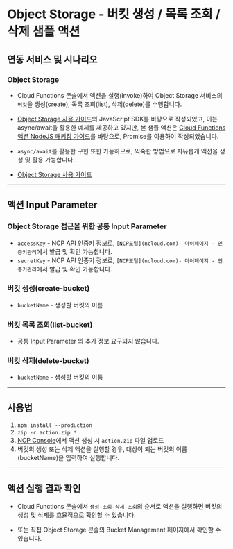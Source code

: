 # Object Storage - 버킷 생성 / 목록 조회 / 삭제 샘플 액션
## 연동 서비스 및 시나리오
### Object Storage
+ Cloud Functions 콘솔에서 액션을 실행(invoke)하여 Object Storage 서비스의 `버킷`을 생성(create), 목록 조회(list), 삭제(delete)를 수행합니다.

+ [Object Storage 사용 가이드](https://guide.ncloud-docs.com/docs/storage-storage-8-4)의 JavaScript SDK를 바탕으로 작성되었고, 이는 async/await을 활용한 예제를 제공하고 있지만, 본 샘플 액션은 [Cloud Functions 액션 NodeJS 패키징 가이드](https://guide.ncloud-docs.com/docs/compute-compute-15-2-1#%EC%95%A1%EC%85%98%EC%9D%84-nodejs-%EB%AA%A8%EB%93%88%EB%A1%9C-%ED%8C%A8%ED%82%A4%EC%A7%95%ED%95%98%EA%B8%B0)를 바탕으로, Promise를 이용하여 작성되었습니다.

+ `async/await`를 활용한 구현 또한 가능하므로, 익숙한 방법으로 자유롭게 액션을 생성 및 활용 가능합니다.

+ [Object Storage 사용 가이드](https://guide.ncloud-docs.com/docs/storage-storage-8-4)

---
## 액션 Input Parameter
### Object Storage 접근을 위한 공통 Input Parameter
+ `accessKey` - NCP API 인증키 정보로, `[NCP포털](ncloud.com)- 마이페이지 - 인증키관리`에서 발급 및 확인 가능합니다.
+ `secretKey` - NCP API 인증키 정보로, `[NCP포털](ncloud.com)- 마이페이지 - 인증키관리`에서 발급 및 확인 가능합니다.

### 버킷 생성(create-bucket)
+ `bucketName` - 생성할 버킷의 이름

### 버킷 목록 조회(list-bucket)
+ 공통 Input Parameter 외 추가 정보 요구되지 않습니다.

### 버킷 삭제(delete-bucket)
+ `bucketName` - 생성할 버킷의 이름

---
## 사용법
1. `npm install --production`
2. `zip -r action.zip *`
3. [NCP Console](console.ncloud.com)에서 액션 생성 시 `action.zip` 파일 업로드
4. 버킷의 생성 또는 삭제 액션을 실행할 경우, 대상이 되는 버킷의 이름(bucketName)을 입력하여 실행합니다.

---
## 액션 실행 결과 확인
+ Cloud Functions 콘솔에서 `생성-조회-삭제-조회`의 순서로 액션을 실행하면 버킷의 생성 및 삭제를 효율적으로 확인할 수 있습니다.

+ 또는 직접 Object Storage 콘솔의 Bucket Management 페이지에서 확인할 수 있습니다.